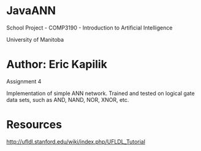 # JavaANN
School Project - COMP3190 - Introduction to Artificial Intelligence

University of Manitoba

Author: Eric Kapilik
======================

Assignment 4


Implementation of simple ANN network.
Trained and tested on logical gate data sets, such as AND, NAND, NOR, XNOR, etc.



Resources
=====================
http://ufldl.stanford.edu/wiki/index.php/UFLDL_Tutorial
